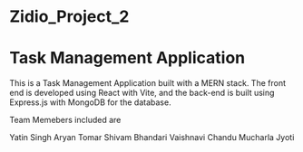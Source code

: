 # Zidio_Project_2

# **Task Management Application**

This is a Task Management Application built with a MERN stack. The front end is developed using React with Vite, and the back-end is built using Express.js with MongoDB for the database.

Team Memebers included are

Yatin Singh
Aryan Tomar
Shivam Bhandari
Vaishnavi
Chandu Mucharla Jyoti
